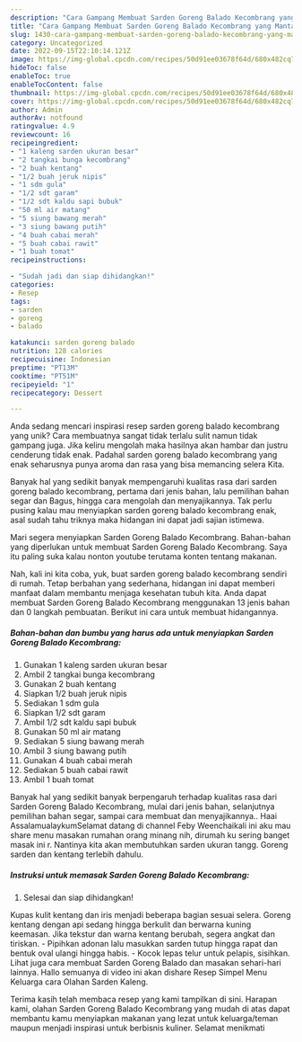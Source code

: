 ```yaml
---
description: "Cara Gampang Membuat Sarden Goreng Balado Kecombrang yang Mantap"
title: "Cara Gampang Membuat Sarden Goreng Balado Kecombrang yang Mantap"
slug: 1430-cara-gampang-membuat-sarden-goreng-balado-kecombrang-yang-mantap
category: Uncategorized
date: 2022-09-15T22:10:14.121Z
image: https://img-global.cpcdn.com/recipes/50d91ee03678f64d/680x482cq70/sarden-goreng-balado-kecombrang-foto-resep-utama.jpg
hideToc: false
enableToc: true
enableTocContent: false
thumbnail: https://img-global.cpcdn.com/recipes/50d91ee03678f64d/680x482cq70/sarden-goreng-balado-kecombrang-foto-resep-utama.jpg
cover: https://img-global.cpcdn.com/recipes/50d91ee03678f64d/680x482cq70/sarden-goreng-balado-kecombrang-foto-resep-utama.jpg
author: Admin
authorAv: notfound
ratingvalue: 4.9
reviewcount: 16
recipeingredient:
- "1 kaleng sarden ukuran besar"
- "2 tangkai bunga kecombrang"
- "2 buah kentang"
- "1/2 buah jeruk nipis"
- "1 sdm gula"
- "1/2 sdt garam"
- "1/2 sdt kaldu sapi bubuk"
- "50 ml air matang"
- "5 siung bawang merah"
- "3 siung bawang putih"
- "4 buah cabai merah"
- "5 buah cabai rawit"
- "1 buah tomat"
recipeinstructions:

- "Sudah jadi dan siap dihidangkan!"
categories:
- Resep
tags:
- sarden
- goreng
- balado

katakunci: sarden goreng balado 
nutrition: 128 calories
recipecuisine: Indonesian
preptime: "PT13M"
cooktime: "PT51M"
recipeyield: "1"
recipecategory: Dessert

---
```





Anda sedang mencari inspirasi resep sarden goreng balado kecombrang yang unik? Cara membuatnya sangat tidak terlalu sulit namun tidak gampang juga. Jika keliru mengolah maka hasilnya akan hambar dan justru cenderung tidak enak. Padahal sarden goreng balado kecombrang yang enak seharusnya punya aroma dan rasa yang bisa memancing selera Kita.





Banyak hal yang sedikit banyak mempengaruhi kualitas rasa dari sarden goreng balado kecombrang, pertama dari jenis bahan, lalu pemilihan bahan segar dan Bagus, hingga cara mengolah dan menyajikannya. Tak perlu pusing kalau mau menyiapkan sarden goreng balado kecombrang enak,      asal sudah tahu triknya maka hidangan ini dapat jadi sajian istimewa.














Mari segera menyiapkan Sarden Goreng Balado Kecombrang. Bahan-bahan yang diperlukan untuk membuat Sarden Goreng Balado Kecombrang. Saya itu paling suka kalau nonton youtube terutama konten tentang makanan.






Nah, kali ini kita coba, yuk, buat sarden goreng balado kecombrang sendiri di rumah. Tetap berbahan yang sederhana, hidangan ini dapat memberi manfaat dalam membantu menjaga kesehatan tubuh kita. Anda dapat membuat Sarden Goreng Balado Kecombrang menggunakan 13 jenis bahan dan 0 langkah pembuatan. Berikut ini cara untuk membuat hidangannya.

<!--inarticleads1-->

##### Bahan-bahan dan bumbu yang harus ada untuk menyiapkan Sarden Goreng Balado Kecombrang:

1. Gunakan 1 kaleng sarden ukuran besar
1. Ambil 2 tangkai bunga kecombrang
1. Gunakan 2 buah kentang
1. Siapkan 1/2 buah jeruk nipis
1. Sediakan 1 sdm gula
1. Siapkan 1/2 sdt garam
1. Ambil 1/2 sdt kaldu sapi bubuk
1. Gunakan 50 ml air matang
1. Sediakan 5 siung bawang merah
1. Ambil 3 siung bawang putih
1. Gunakan 4 buah cabai merah
1. Sediakan 5 buah cabai rawit
1. Ambil 1 buah tomat


Banyak hal yang sedikit banyak berpengaruh terhadap kualitas rasa dari Sarden Goreng Balado Kecombrang, mulai dari jenis bahan, selanjutnya pemilihan bahan segar, sampai cara membuat dan menyajikannya.. Haai AssalamualaykumSelamat datang di channel Feby Weenchaikali ini aku mau share menu masakan rumahan orang minang nih, dirumah ku sering banget masak ini r. Nantinya kita akan membutuhkan sarden ukuran tangg. Goreng sarden dan kentang terlebih dahulu. 

<!--inarticleads2-->

##### Instruksi untuk memasak Sarden Goreng Balado Kecombrang:


1. Selesai dan siap dihidangkan!

Kupas kulit kentang dan iris menjadi beberapa bagian sesuai selera. Goreng kentang dengan api sedang hingga berkulit dan berwarna kuning keemasan. Jika tekstur dan warna kentang berubah, segera angkat dan tiriskan. - Pipihkan adonan lalu masukkan sarden tutup hingga rapat dan bentuk oval ulangi hingga habis. - Kocok lepas telur untuk pelapis, sisihkan. Lihat juga cara membuat Sarden Goreng Balado dan masakan sehari-hari lainnya. Hallo semuanya di video ini akan dishare Resep Simpel Menu Keluarga cara Olahan Sarden Kaleng. 

Terima kasih telah membaca resep yang kami tampilkan di sini. Harapan kami, olahan Sarden Goreng Balado Kecombrang yang mudah di atas dapat membantu kamu menyiapkan makanan yang lezat untuk keluarga/teman maupun menjadi inspirasi untuk berbisnis kuliner. Selamat menikmati

